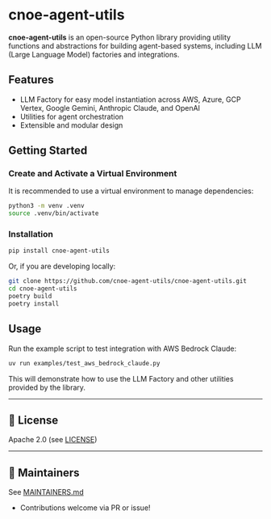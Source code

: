 # cnoe-agent-utils

**cnoe-agent-utils** is an open-source Python library providing utility functions and abstractions for building agent-based systems, including LLM (Large Language Model) factories and integrations.

## Features

- LLM Factory for easy model instantiation across AWS, Azure, GCP Vertex, Google Gemini, Anthropic Claude, and OpenAI
- Utilities for agent orchestration
- Extensible and modular design

## Getting Started

### Create and Activate a Virtual Environment

It is recommended to use a virtual environment to manage dependencies:

```bash
python3 -m venv .venv
source .venv/bin/activate
```

### Installation

```bash
pip install cnoe-agent-utils
```

Or, if you are developing locally:

```bash
git clone https://github.com/cnoe-agent-utils/cnoe-agent-utils.git
cd cnoe-agent-utils
poetry build
poetry install
```

## Usage

Run the example script to test integration with AWS Bedrock Claude:

```bash
uv run examples/test_aws_bedrock_claude.py
```

This will demonstrate how to use the LLM Factory and other utilities provided by the library.

---

## 📜 License

Apache 2.0 (see [LICENSE](./LICENSE))

---

## 👥 Maintainers

See [MAINTAINERS.md](MAINTAINERS.md)

- Contributions welcome via PR or issue!